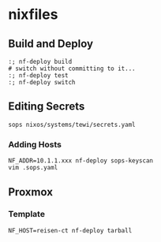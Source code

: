 # nixfiles

## Build and Deploy

```shell
:; nf-deploy build
# switch without committing to it...
:; nf-deploy test
:; nf-deploy switch
```

## Editing Secrets

```shell
sops nixos/systems/tewi/secrets.yaml
```

### Adding Hosts

```shell
NF_ADDR=10.1.1.xxx nf-deploy sops-keyscan
vim .sops.yaml
```

## Proxmox

### Template

```shell
NF_HOST=reisen-ct nf-deploy tarball
```
